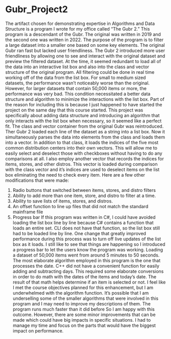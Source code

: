 # Gubr_Project2
The artifact chosen for demonstrating expertise in Algorithms and Data Structure is a program I wrote for my office called “The Gubr 2.”  This program is a descendant of the Gubr.  The original was written in 2019 and the second one was written in 2022.  The purpose of the program is to filter a large dataset into a smaller one based on some key elements.  The original Gubr ran fast but lacked user friendliness.  The Gubr 2 introduced more user friendliness by allowing one to see and interact with the original dataset and preview the filtered dataset.  At the time, it seemed redundant to load all of the data into an interactive list box and also into the class and vector structure of the original program.  All filtering could be done in real time working off of the data from the list box.  For small to medium sized datasets, the performance wasn’t noticeably worse than the original.  However, for larger datasets that contain 50,000 items or more, the performance was very bad.  This condition necessitated a better data structure and algorithm to minimize the interactions with the list box.
Part of the reason for including this is because I just happened to have started the project on the same day that this course started.  This project was specifically about adding data structure and introducing an algorithm that only interacts with the list box when necessary, so it seemed like a perfect fit.
The class and vector container from the original Gubr was reintroduced.  Ther Gubr 2 loaded each line of the dataset as a string into a list box.  Now it simultaneously parses the data into elements from the class and loads them into a vector.  In addition to that class, it loads the indices of the five most common distribution centers into their own vectors.  This will allow me to easily select and deselect those with checkboxes without having to do any comparisons at all.  I also employ another vector that records the indices for items, stores, and other distros.  This vector is loaded during comparison with the class vector and it’s indices are used to deselect items on the list box eliminating the need to check every item.  Here are a few other modifications that were made:
1.	 Radio buttons that switched between items, stores, and distro filters
2.	Ability to add more than one item, store, and distro to filter at a time.
3.	Ability to save lists of items, stores, and distros.
4.	An offset function to line up files that did not match the standard mainframe file
5.	Progress bar
If this program was written in C#, I could have avoided loading the list box line by line because C# contains a function that loads an entire set.  CLI does not have that function, so the list box still had to be loaded line by line.  One change that greatly improved performance during this process was to turn off live updates of the list box as it loads.  I still like to see that things are happening so I introduced a progress bar to let the users know the program was working.  Loading a dataset of 50,000 items went from around 5 minutes to 50 seconds.
The most elaborate algorithm employed in this program is the one that processes the date.  C++ did not have a convenient function for easily adding and subtracting days.  This required some elaborate conversions in order to do math with the dates of the items and today’s date.  The result of that math helps determine if an item is selected or not.
I feel like I met the course objectives planned for this enhancement, but I am underwhelmed with the algorithm function.  It’s possible that I am underselling some of the smaller algorithms that were involved in this program and I may need to improve my descriptions of them.
The program runs much faster than it did before So I am happy with this outcome.  However, there are some minor improvements that can be made which could have big impacts in specific situations.  I had to manage my time and focus on the parts that would have the biggest impact on performance.

